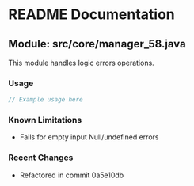 # README Documentation

## Module: src/core/manager_58.java

This module handles logic errors operations.

### Usage

```java
// Example usage here
```

### Known Limitations

- Fails for empty input Null/undefined errors

### Recent Changes

- Refactored in commit 0a5e10db
